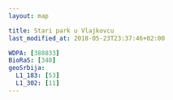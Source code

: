 ```yaml
---
layout: map

title: Stari park u Vlajkovcu
last_modified_at: 2018-05-23T23:37:46+02:00

WDPA: [388833]
BioRaS: [348]
geoSrbija:
  L1_183: [53]
  L1_302: [11]
---
```


